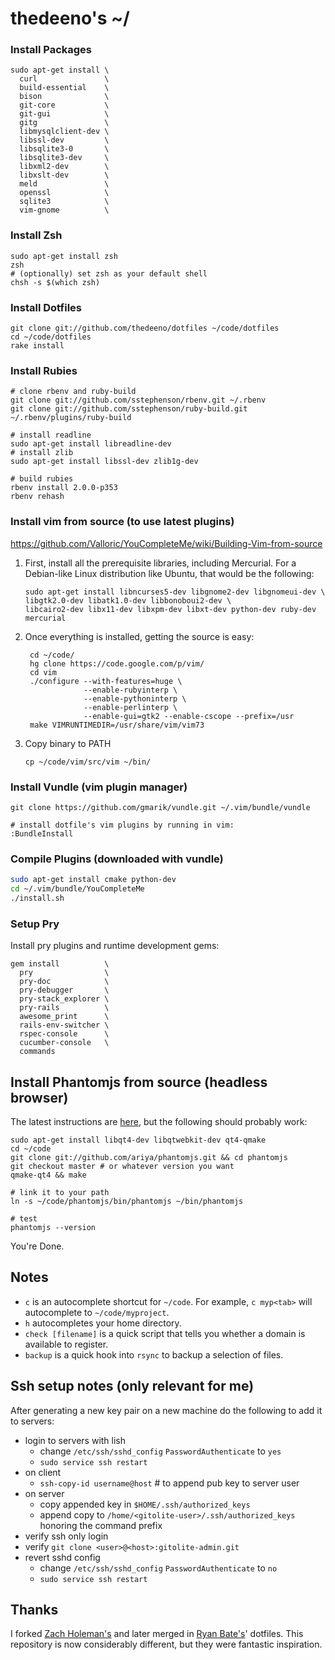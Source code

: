 # thedeeno's ~/

### Install Packages

    sudo apt-get install \
      curl               \
      build-essential    \
      bison              \
      git-core           \
      git-gui            \
      gitg               \
      libmysqlclient-dev \
      libssl-dev         \
      libsqlite3-0       \
      libsqlite3-dev     \
      libxml2-dev        \
      libxslt-dev        \
      meld               \
      openssl            \
      sqlite3            \
      vim-gnome          \

### Install Zsh

    sudo apt-get install zsh
    zsh
    # (optionally) set zsh as your default shell
    chsh -s $(which zsh)

### Install Dotfiles

    git clone git://github.com/thedeeno/dotfiles ~/code/dotfiles 
    cd ~/code/dotfiles
    rake install

### Install Rubies

    # clone rbenv and ruby-build
    git clone git://github.com/sstephenson/rbenv.git ~/.rbenv
    git clone git://github.com/sstephenson/ruby-build.git ~/.rbenv/plugins/ruby-build

    # install readline
    sudo apt-get install libreadline-dev
    # install zlib
    sudo apt-get install libssl-dev zlib1g-dev

    # build rubies
    rbenv install 2.0.0-p353
    rbenv rehash

### Install vim from source (to use latest plugins)

https://github.com/Valloric/YouCompleteMe/wiki/Building-Vim-from-source

1.  First, install all the prerequisite libraries, including Mercurial. For a Debian-like Linux distribution like Ubuntu, that would be the following:

        sudo apt-get install libncurses5-dev libgnome2-dev libgnomeui-dev \
        libgtk2.0-dev libatk1.0-dev libbonoboui2-dev \
        libcairo2-dev libx11-dev libxpm-dev libxt-dev python-dev ruby-dev mercurial

2. Once everything is installed, getting the source is easy:

        cd ~/code/
        hg clone https://code.google.com/p/vim/
        cd vim
        ./configure --with-features=huge \
                    --enable-rubyinterp \
                    --enable-pythoninterp \
                    --enable-perlinterp \
                    --enable-gui=gtk2 --enable-cscope --prefix=/usr
        make VIMRUNTIMEDIR=/usr/share/vim/vim73

3. Copy binary to PATH

       cp ~/code/vim/src/vim ~/bin/

### Install Vundle (vim plugin manager)

    git clone https://github.com/gmarik/vundle.git ~/.vim/bundle/vundle

    # install dotfile's vim plugins by running in vim:
    :BundleInstall

### Compile Plugins (downloaded with vundle)
  
```sh
sudo apt-get install cmake python-dev
cd ~/.vim/bundle/YouCompleteMe
./install.sh
```

### Setup Pry
  
Install pry plugins and runtime development gems:

    gem install          \ 
      pry                \
      pry-doc            \
      pry-debugger       \
      pry-stack_explorer \
      pry-rails          \
      awesome_print      \
      rails-env-switcher \
      rspec-console      \
      cucumber-console   \
      commands

## Install Phantomjs from source (headless browser)

The latest instructions are [here](http://code.google.com/p/phantomjs/wiki/BuildInstructions), but the following should probably work:

    sudo apt-get install libqt4-dev libqtwebkit-dev qt4-qmake
    cd ~/code
    git clone git://github.com/ariya/phantomjs.git && cd phantomjs
    git checkout master # or whatever version you want
    qmake-qt4 && make

    # link it to your path
    ln -s ~/code/phantomjs/bin/phantomjs ~/bin/phantomjs

    # test
    phantomjs --version

You're Done.

## Notes
- `c` is an autocomplete shortcut for `~/code`. For example, 
  `c myp<tab>` will autocomplete to `~/code/myproject`.
- `h` autocompletes your home directory.
- `check [filename]` is a quick script that tells you whether a domain is
  available to register.
- `backup` is a quick hook into `rsync` to backup a selection of files.

## Ssh setup notes (only relevant for me)

After generating a new key pair on a new machine do the following to add
it to servers:

- login to servers with lish 
  - change `/etc/ssh/sshd_config` `PasswordAuthenticate` to `yes`
  - `sudo service ssh restart`
- on client
  - `ssh-copy-id username@host` # to append pub key to server user
- on server
  - copy appended key in `$HOME/.ssh/authorized_keys` 
  - append copy to `/home/<gitolite-user>/.ssh/authorized_keys` honoring the command prefix
- verify ssh only login
- verify `git clone <user>@<host>:gitolite-admin.git`
- revert sshd config
  - change `/etc/ssh/sshd_config` `PasswordAuthenticate` to `no`
  - `sudo service ssh restart`

## Thanks

I forked [Zach Holeman's](http://github.com/holman) and later merged in 
[Ryan Bate's](http://github.com/ryanb)' dotfiles. This repository is now
considerably different, but they were fantastic inspiration.
